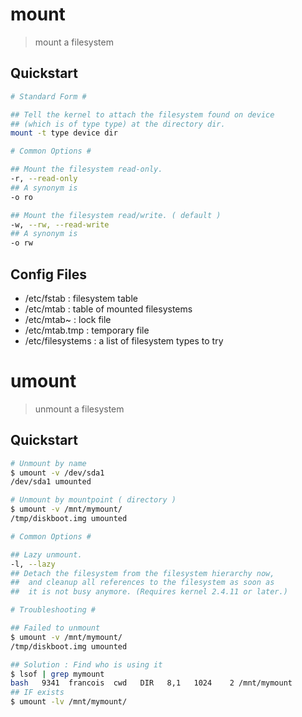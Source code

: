 # mount

> mount a filesystem

## Quickstart

```bash
# Standard Form #

## Tell the kernel to attach the filesystem found on device
## (which is of type type) at the directory dir.
mount -t type device dir

# Common Options #

## Mount the filesystem read-only.
-r, --read-only
## A synonym is
-o ro

## Mount the filesystem read/write. ( default )
-w, --rw, --read-write
## A synonym is
-o rw
```

## Config Files

- /etc/fstab : filesystem table
- /etc/mtab : table of mounted filesystems
- /etc/mtab~ : lock file
- /etc/mtab.tmp : temporary file
- /etc/filesystems : a list of filesystem types to try

# umount

> unmount a filesystem

## Quickstart

```bash
# Unmount by name
$ umount -v /dev/sda1
/dev/sda1 umounted

# Unmount by mountpoint ( directory )
$ umount -v /mnt/mymount/
/tmp/diskboot.img umounted

# Common Options #

## Lazy unmount.
-l, --lazy
## Detach the filesystem from the filesystem hierarchy now,
##  and cleanup all references to the filesystem as soon as
##  it is not busy anymore. (Requires kernel 2.4.11 or later.)

# Troubleshooting #

## Failed to unmount
$ umount -v /mnt/mymount/
/tmp/diskboot.img umounted

## Solution : Find who is using it
$ lsof | grep mymount
bash   9341  francois  cwd   DIR   8,1   1024    2 /mnt/mymount
## IF exists
$ umount -lv /mnt/mymount/
```
